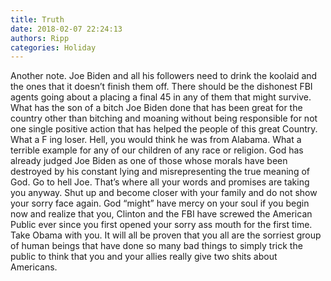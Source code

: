 ```yaml
---
title: Truth
date: 2018-02-07 22:24:13
authors: Ripp
categories: Holiday
---
```


 Another note. Joe Biden and all his followers need to drink the koolaid and the ones that it doesn’t finish them off. There should be the dishonest FBI agents going about a placing a final 45 in any of them that might survive. What has the son of a bitch Joe Biden done that has been great for the country other than bitching and moaning without being responsible for not one single positive action that has helped the people of this great Country. What a F ing loser. Hell, you would think he was from Alabama. What a terrible example for any of our children of any race or religion. God has already judged Joe Biden as one of those whose morals have been destroyed by his constant lying and misrepresenting the true meaning of God. Go to hell Joe. That’s where all your words and promises are taking you anyway. Shut up and become closer with your family and do not show your sorry face again. God “might” have mercy on your soul if you begin now and realize that you, Clinton and the FBI have screwed the American Public ever since you first opened your sorry ass mouth for the first time. Take Obama with you. It will all be proven that you all are the sorriest group of human beings that have done so many bad things to simply trick the public to think that you and your allies really give two shits about Americans.
